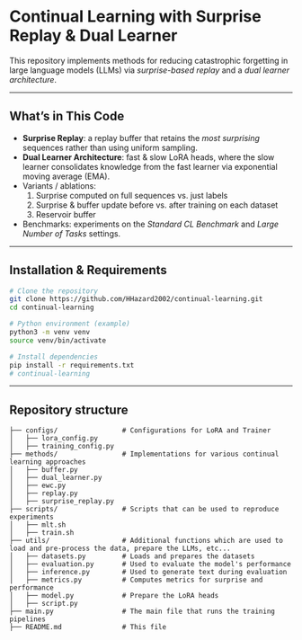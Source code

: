 # Continual Learning with Surprise Replay & Dual Learner

This repository implements methods for reducing catastrophic forgetting in large language models (LLMs) via *surprise-based replay* and a *dual learner architecture*.  

---

## What’s in This Code

- **Surprise Replay**: a replay buffer that retains the *most surprising* sequences rather than using uniform sampling.  
- **Dual Learner Architecture**: fast & slow LoRA heads, where the slow learner consolidates knowledge from the fast learner via exponential moving average (EMA).
- Variants / ablations:  
  1. Surprise computed on full sequences vs. just labels  
  2. Surprise & buffer update before vs. after training on each dataset  
  3. Reservoir buffer
- Benchmarks: experiments on the *Standard CL Benchmark* and *Large Number of Tasks* settings.  

---

## Installation & Requirements

```bash
# Clone the repository
git clone https://github.com/HHazard2002/continual-learning.git
cd continual-learning

# Python environment (example)
python3 -m venv venv
source venv/bin/activate

# Install dependencies
pip install -r requirements.txt
# continual-learning
```
---

## Repository structure
```
├── configs/                # Configurations for LoRA and Trainer
│   ├── lora_config.py   
│   ├── training_config.py
├── methods/                # Implementations for various continual learning approaches
│   ├── buffer.py   
│   ├── dual_learner.py
│   ├── ewc.py   
│   ├── replay.py
│   ├── surprise_replay.py
├── scripts/                # Scripts that can be used to reproduce experiments
│   ├── mlt.sh
│   ├── train.sh
├── utils/                  # Additional functions which are used to load and pre-process the data, prepare the LLMs, etc...
│   ├── datasets.py         # Loads and prepares the datasets  
│   ├── evaluation.py       # Used to evaluate the model's performance
│   ├── inference.py        # Used to generate text during evaluation
│   ├── metrics.py          # Computes metrics for surprise and performance
│   ├── model.py            # Prepare the LoRA heads
│   ├── script.py
├── main.py                 # The main file that runs the training pipelines
├── README.md               # This file
```
